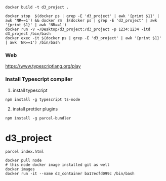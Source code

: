 ```
docker build -t d3_project .

docker stop  $(docker ps | grep -E 'd3_project' | awk '{print $1}' | awk 'NR==1') && docker rm  $(docker ps | grep -E 'd3_project' | awk '{print $1}' | awk 'NR==1')
docker run -v ~/Desktop/d3_project:/d3_project -p 1234:1234 -itd d3_project /bin/bash 
docker exec -it $(docker ps | grep -E 'd3_project' | awk '{print $1}' | awk 'NR==1') /bin/bash

```

### Web
https://www.typescriptlang.org/play


### Install Typescript compiler
1. install typescript
```
npm install -g typescript ts-node
```

2. install prettier plugins
```
npm install -g parcel-bundler
```


# d3_project
```
parcel index.html
```


```
docker pull node 
# this node docker image installed git as well
docker images
docker run -it --name d3_container ba17ecfd099c /bin/bash

```
